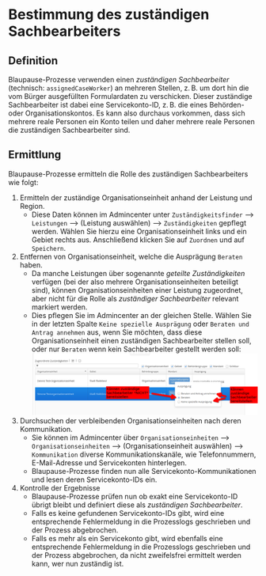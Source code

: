 # Bestimmung des zuständigen Sachbearbeiters

## Definition

Blaupause-Prozesse verwenden einen *zuständigen Sachbearbeiter* (technisch: `assignedCaseWorker`) an mehreren Stellen, z. B. um dort hin die vom Bürger ausgefüllten Formulardaten zu verschicken. Dieser zuständige Sachbearbeiter ist dabei eine Servicekonto-ID, z. B. die eines Behörden- oder Organisationskontos. Es kann also durchaus vorkommen, dass sich mehrere reale Personen ein Konto teilen und daher mehrere reale Personen die zuständigen Sachbearbeiter sind.

## Ermittlung

Blaupause-Prozesse ermitteln die Rolle des zuständigen Sachbearbeiters wie folgt:

1. Ermitteln der zuständige Organisationseinheit anhand der Leistung und Region.
   - Diese Daten können im Admincenter unter `Zuständigkeitsfinder` --> `Leistungen` --> (Leistung auswählen) --> `Zuständigkeiten` gepflegt werden. Wählen Sie hierzu eine Organisationseinheit links und ein Gebiet rechts aus. Anschließend klicken Sie auf `Zuordnen` und auf `Speichern`.
2. Entfernen von Organisationseinheit, welche die Ausprägung `Beraten` haben. 
   - Da manche Leistungen über sogenannte *geteilte Zuständigkeiten* verfügen (bei der also mehrere Organisationseinheiten beteiligt sind), können Organisationseinheiten einer Leistung zugeordnet, aber nicht für die Rolle als *zuständiger Sachbearbeiter* relevant markiert werden.
   - Dies pflegen Sie im Admincenter an der gleichen Stelle. Wählen Sie in der letzten Spalte `Keine spezielle Ausprägung` oder `Beraten und Antrag annehmen` aus, wenn Sie möchten, dass diese Organisationseinheit einen zuständigen Sachbearbeiter stellen soll, oder nur `Beraten` wenn kein Sachbearbeiter gestellt werden soll: ![auspraegungen](markdown-assets/auspraegungen.png)
3. Durchsuchen der verbleibenden Organisationseinheiten nach deren Kommunikation.
   - Sie können im Admincenter über `Organisationseinheiten` --> `Organisationseinheiten` --> (Organisationseinheit auswählen) --> `Kommunikation` diverse Kommunikationskanäle, wie Telefonnummern, E-Mail-Adresse und Servicekonten hinterlegen.
   - Blaupause-Prozesse finden nun alle Servicekonto-Kommunikationen und lesen deren Servicekonto-IDs ein.
4. Kontrolle der Ergebnisse
   - Blaupause-Prozesse prüfen nun ob exakt eine Servicekonto-ID übrigt bleibt und definiert diese als *zuständigen Sachbearbeiter*.
   - Falls es keine gefundenen Servicekonto-IDs gibt, wird eine entsprechende Fehlermeldung in die Prozesslogs geschrieben und der Prozess abgebrochen.
   - Falls es mehr als ein Servicekonto gibt, wird ebenfalls eine entsprechende Fehlermeldung in die Prozesslogs geschrieben und der Prozess abgebrochen, da nicht zweifelsfrei ermittelt werden kann, wer nun zuständig ist.
